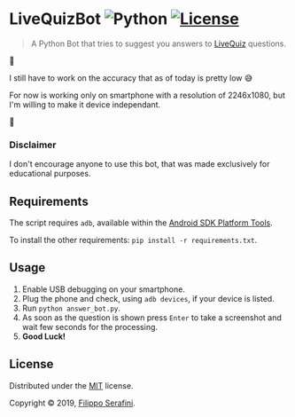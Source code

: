 # LiveQuizBot ![Python][python] [![License](https://img.shields.io/badge/License-MIT-red.svg?longCache=true&style=flat-square)](LICENSE)

> A Python Bot that tries to suggest you answers to [LiveQuiz](https://play.google.com/store/apps/details?id=com.bendingspoons.live.quiz) questions.

:construction:

I still have to work on the accuracy that as of today is pretty low :sweat_smile:

For now is working only on smartphone with a resolution of 2246x1080, but I'm willing to make it device independant.

:construction:

### Disclaimer

I don't encourage anyone to use this bot, that was made exclusively for educational purposes.

## Requirements

The script requires `adb`, available within the [Android SDK Platform Tools](https://developer.android.com/studio/releases/platform-tools).

To install the other requirements: `pip install -r requirements.txt`.

## Usage

1. Enable USB debugging on your smartphone.
2. Plug the phone and check, using `adb devices`, if your device is listed.
3. Run `python answer_bot.py`.
4. As soon as the question is shown press `Enter` to take a screenshot and wait few seconds for the processing.
5. **Good Luck!**

## License

Distributed under the [MIT](LICENSE) license.

Copyright &copy; 2019, [Filippo Serafini](https://filipposerafini.github.io/).

[python]: https://img.shields.io/badge/python-3-blue.svg?longCache=true&style=flat-square
